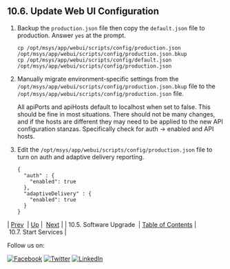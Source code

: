 ## 10.6. Update Web UI Configuration

1.  Backup the `production.json` file then copy the `default.json` file to production. Answer `yes` at the prompt.

    ```
    cp /opt/msys/app/webui/scripts/config/production.json /opt/msys/app/webui/scripts/config/production.json.bkup
    cp /opt/msys/app/webui/scripts/config/default.json /opt/msys/app/webui/scripts/config/production.json
    ```

2.  Manually migrate environment-specific settings from the `/opt/msys/app/webui/scripts/config/production.json.bkup` file to the `/opt/msys/app/webui/scripts/config/production.json` file.

    All apiPorts and apiHosts default to localhost when set to false. This should be fine in most situations. There should not be many changes, and if the hosts are different they may need to be applied to the new API configuration stanzas. Specifically check for auth -> enabled and API hosts.

3.  Edit the `/opt/msys/app/webui/scripts/config/production.json` file to turn on auth and adaptive delivery reporting.

    ```
    {
      "auth" : {
        "enabled": true
      },
      "adaptiveDelivery" : {
        "enabled": true
      }
    }
    ```

| [Prev](upgrade.single_node.configuration.software_upgrade.php)  | [Up](upgrade.single_node.php) |  [Next](upgrade.single_node.configuration.start_services.php) |
| 10.5. Software Upgrade  | [Table of Contents](index.php) |  10.7. Start Services |

Follow us on:

[![Facebook](https://support.messagesystems.com/images/icon-facebook.png)](http://www.facebook.com/messagesystems) [![Twitter](https://support.messagesystems.com/images/icon-twitter.png)](http://twitter.com/#!/MessageSystems) [![LinkedIn](https://support.messagesystems.com/images/icon-linkedin.png)](http://www.linkedin.com/company/message-systems)